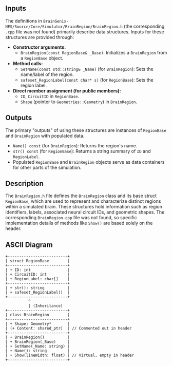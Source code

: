 ## Inputs

The definitions in `BrainGenix-NES/Source/Core/Simulator/BrainRegion/BrainRegion.h` (the corresponding `.cpp` file was not found) primarily describe data structures. Inputs for these structures are provided through:
*   **Constructor arguments:**
    *   `BrainRegion(const RegionBase& _Base)`: Initializes a `BrainRegion` from a `RegionBase` object.
*   **Method calls:**
    *   `SetName(const std::string& _Name)` (for `BrainRegion`): Sets the name/label of the region.
    *   `safeset_RegionLabel(const char* s)` (for `RegionBase`): Sets the region label.
*   **Direct member assignment (for public members):**
    *   `ID`, `CircuitID` in `RegionBase`.
    *   `Shape` (pointer to `Geometries::Geometry`) in `BrainRegion`.

## Outputs

The primary "outputs" of using these structures are instances of `RegionBase` and `BrainRegion` with populated data.
*   `Name() const` (for `BrainRegion`): Returns the region's name.
*   `str() const` (for `RegionBase`): Returns a string summary of `ID` and `RegionLabel`.
*   Populated `RegionBase` and `BrainRegion` objects serve as data containers for other parts of the simulation.

## Description

The `BrainRegion.h` file defines the `BrainRegion` class and its base struct `RegionBase`, which are used to represent and characterize distinct regions within a simulated brain. These structures hold information such as region identifiers, labels, associated neural circuit IDs, and geometric shapes. The corresponding `BrainRegion.cpp` file was not found, so specific implementation details of methods like `Show()` are based solely on the header.

## ASCII Diagram

```
+--------------------------+
| struct RegionBase        |
+--------------------------+
| + ID: int                |
| + CircuitID: int         |
| + RegionLabel: char[]    |
+--------------------------+
| + str(): string          |
| + safeset_RegionLabel()  |
+--------------------------+
          ^
          | (Inheritance)
+--------------------------+
| class BrainRegion        |
+--------------------------+
| + Shape: Geometry*       |
| (+ Content: shared_ptr)  | // Commented out in header
+--------------------------+
| + BrainRegion()          |
| + BrainRegion(_Base)     |
| + SetName(_Name: string) |
| + Name(): string         |
| + Show(lineWidth: float) | // Virtual, empty in header
+--------------------------+
```
